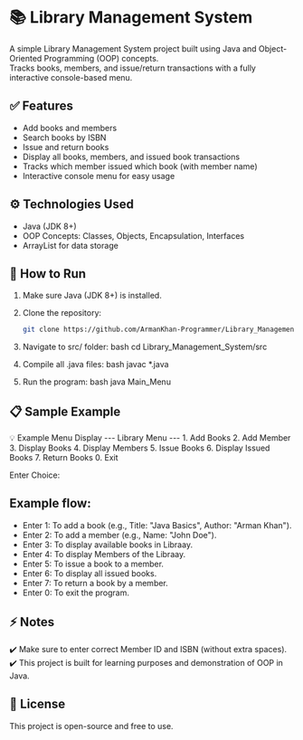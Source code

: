 # 📚 Library Management System

A simple Library Management System project built using Java and Object-Oriented Programming (OOP) concepts.  
Tracks books, members, and issue/return transactions with a fully interactive console-based menu.

## ✅ Features

- Add books and members
- Search books by ISBN
- Issue and return books
- Display all books, members, and issued book transactions
- Tracks which member issued which book (with member name)
- Interactive console menu for easy usage

## ⚙ Technologies Used

- Java (JDK 8+)
- OOP Concepts: Classes, Objects, Encapsulation, Interfaces
- ArrayList for data storage

## 🚀 How to Run

1. Make sure Java (JDK 8+) is installed.
2. Clone the repository:
   ```bash
   git clone https://github.com/ArmanKhan-Programmer/Library_Management_System.git
3. Navigate to src/ folder:
   bash
   cd Library_Management_System/src

4. Compile all .java files:
   bash
   javac *.java

5. Run the program:
   bash
   java Main_Menu

## 📋 Sample Example

💡 Example Menu Display
   --- Library Menu ---
       1. Add Books
       2. Add Member
       3. Display Books
       4. Display Members
       5. Issue Books
       6. Display Issued Books
       7. Return Books
       0. Exit
   
   Enter Choice: 

## Example flow:

- Enter 1: To add a book (e.g., Title: "Java Basics", Author: "Arman Khan").
- Enter 2: To add a member (e.g., Name: "John Doe").
- Enter 3: To display available books in Libraay.
- Enter 4: To display Members of the Libraay.
- Enter 5: To issue a book to a member.
- Enter 6: To display all issued books.
- Enter 7: To return a book by a member.
- Enter 0: To exit the program.  

## ⚡ Notes

   ✔️ Make sure to enter correct Member ID and ISBN (without extra spaces).  
   ✔️ This project is built for learning purposes and demonstration of OOP in Java.  

## 📜 License

   This project is open-source and free to use.   
